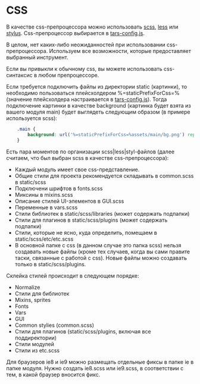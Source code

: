 CSS
===

В качестве css-препроцессора можно использовать <a href="http://sass-lang.com/" target="_blank">scss</a>, <a href="http://www.lesscss.ru/" target="_blank">less</a> или <a href="http://learnboost.github.io/stylus/" target="_blank">stylus</a>. Css-препроцессор выбирается в <a href="options.md#cssPreprocessor" target="_blank">tars-config.js</a>.

В целом, нет каких-либо неожиданностей при использовании css-препроцессора. Используем все возможности, которые предоставляет выбранный инструмент.

Если вы привыкли к обычному css, вы можете использовать css-синтаксис в любом препроцессоре.

Если требуется подключить файлы из директории static (картинки), то необходимо пользоваться плейсхолдером %=staticPrefixForCss=% (значение плейсхолдера настраивается в <a href="options.md#staticPrefixForCss" target="_blank">tars-config.js</a>). Тогда подключение картинки в качестве background (картинка будет взята из вашего модуля main) будет выглядеть следующим образом (в примере используется scss):

```scss
    .main {
        background: url('%=staticPrefixForCss=%assets/main/bg.png') repeat;
    }
```

Есть пара моментов по организации scss|less|styl-файлов (далее считаем, что был выбран scss в качестве css-препроцессора):

* Каждый модуль имеет свое css-представление.
* Общие стили для проекта рекомендуется складывать в common.scss в static/scss
* Подключени шрифтов в fonts.scss
* Миксины в mixins.scss
* Описание стилей UI-элементов в GUI.scss
* Переменные в vars.scss
* Стили библиотек в static/scss/libraries (может содержать подпапки)
* Стили для плагинов в static/scss/plugins (может содержать подпапки)
* Стили, которые не ясно, куда определить, помещаем в static/scss/etc/etc.scss
* В основной папке с css (в данном случае это папка scss) нельзя создавать новые файлы (кроме тех случаев, когда вы сами правите таски, связанные с работой с css). Новые файлы можно создавать только в static/scss/plugins.

Склейка стилей происходит в следующем порядке:
* Normalize
* Стили для библиотек
* Mixins, sprites
* Fonts
* Vars
* GUI
* Common stylies (common.scss)
* Стили для плагинов (static/scss/plugins, включая все поддиректории)
* Стили модулей
* Стили из etc.scss

Для браузеров ie8 и ie9 можно размещать отдельные фиксы в папке ie в папке модуля. Нужно создать ie8.scss или ie9.scss, в соответствии с тем, в какой браузер вносится фикс.

